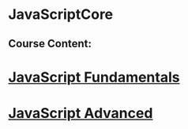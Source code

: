 # JavaScriptCore

## Course Content:

<h1><a href="https://github.com/HristoShabanakov/JavaScriptCore/tree/master/JS%20Fundamentals%20-%20January%202019" > JavaScript Fundamentals</a></h1>

<h1><a href="https://github.com/HristoShabanakov/JavaScriptCore/tree/master/JS%20Advanced%20-%20June%202019"> JavaScript Advanced</a></h1>


  

